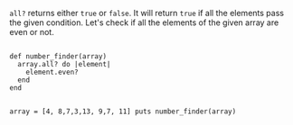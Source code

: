 `all?` returns either `true` or `false`. It will return `true` if all the elements pass the given condition.
Let's check if all the elements of the given array are even or not.

<codeblock language="ruby" type="lesson">
<code>
def number_finder(array)
  array.all? do |element|
    element.even?
  end
end

array = [4, 8,7,3,13, 9,7, 11]
puts number_finder(array)
</code>
</codeblock>